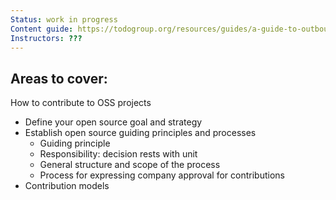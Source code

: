 ```yaml
---
Status: work in progress
Content guide: https://todogroup.org/resources/guides/a-guide-to-outbound-open-source-software/#how-to-contribute-to-oss-projects
Instructors: ???
---
```


## Areas to cover:

How to contribute to OSS projects
* Define your open source goal and strategy
* Establish open source guiding principles and processes
   * Guiding principle
   * Responsibility: decision rests with unit
   * General structure and scope of the process
   * Process for expressing company approval for contributions
* Contribution models
